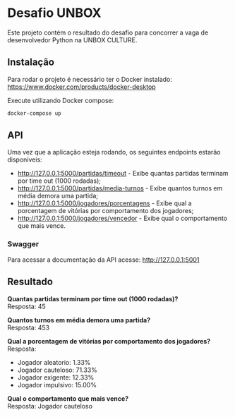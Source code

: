 # Desafio UNBOX

Este projeto contém o resultado do desafio para concorrer a vaga de desenvolvedor Python na UNBOX CULTURE.

## Instalação

Para rodar o projeto é necessário ter o Docker instalado: https://www.docker.com/products/docker-desktop

Execute utilizando Docker compose:
```sh
docker-compose up
```

## API

Uma vez que a aplicação esteja rodando, os seguintes endpoints estarão disponíveis:

- http://127.0.0.1:5000/partidas/timeout - Exibe quantas partidas terminam por time out (1000 rodadas);
- http://127.0.0.1:5000/partidas/media-turnos - Exibe quantos turnos em média demora uma partida;
- http://127.0.0.1:5000/jogadores/porcentagens - Exibe qual a porcentagem de vitórias por comportamento dos jogadores;
- http://127.0.0.1:5000/jogadores/vencedor - Exibe qual o comportamento que mais vence.


### Swagger
Para acessar a documentação da API acesse: http://127.0.0.1:5001


## Resultado

**Quantas partidas terminam por time out (1000 rodadas)?**  
Resposta: 45

**Quantos turnos em média demora uma partida?**  
Resposta: 453 

**Qual a porcentagem de vitórias por comportamento dos jogadores?**  
Resposta:
- Jogador aleatorio: 1.33%
- Jogador cauteloso: 71.33%
- Jogador exigente: 12.33%
- Jogador impulsivo: 15.00%

**Qual o comportamento que mais vence?**  
Resposta: Jogador cauteloso
